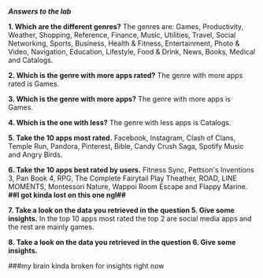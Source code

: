 ***Answers to the lab***

**1. Which are the different genres?**
The genres are:
    Games, Productivity, Weather, Shopping, Reference,
    Finance, Music, Utilities, Travel, Social Networking,
    Sports, Business, Health & Fitness, Entertainment, Photo & Video, Navigation, Education, Lifestyle, Food & Drink, News, Books, Medical and Catalogs.

**2. Which is the genre with more apps rated?**
The genre with more apps rated is Games.

**3. Which is the genre with more apps?**
The genre with more apps is Games.

**4. Which is the one with less?**
The genre with less apps is Catalogs.

**5. Take the 10 apps most rated.**
Facebook, Instagram, Clash of Clans, Temple Run, Pandora, Pinterest, Bible, Candy Crush Saga, Spotify Music and Angry Birds.

**6. Take the 10 apps best rated by users.**
Fitness Sync, Pettson's Inventions 3, Pan Book 4, RPG, The Complete Fairytail Play Theather, ROAD, LINE MOMENTS, Montessori Nature, Wappoi Room Escape and Flappy Marine. **##I got kinda lost on this one ngl##**

**7. Take a look on the data you retrieved in the question 5. Give some insights.**
In the top 10 apps most rated the top 2 are social media apps and the rest are mainly games. 

**8. Take a look on the data you retrieved in the question 6. Give some insights.**


###my brain kinda broken for insights right now